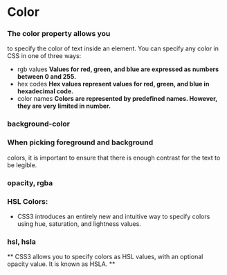 # Color
### The color property allows you
to specify the color of text inside
an element. You can specify any
color in CSS in one of three ways:
* rgb values
 **Values for red, green, and blue
are expressed as numbers
between 0 and 255.**
* hex codes
 **Hex values represent values
for red, green, and blue in
hexadecimal code.**
* color names
   **Colors are represented by
predefined names. However,
they are very limited in number.**
### background-color
### When picking foreground and background
colors, it is important to ensure that there is
enough contrast for the text to be legible.
### opacity, rgba
### HSL Colors:
* CSS3 introduces an entirely new and intuitive
way to specify colors using hue, saturation,
and lightness values.
### hsl, hsla
 ** CSS3 allows you to specify colors as HSL values,
with an optional opacity value. It is known as HSLA. **

